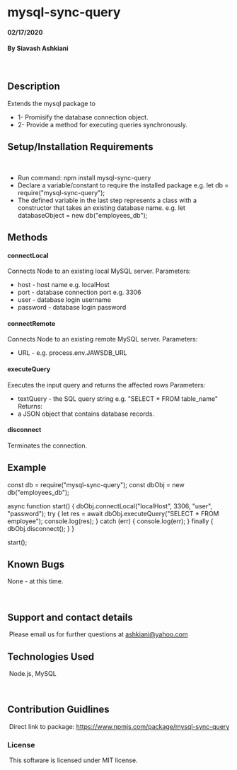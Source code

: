 # mysql-sync-query

#### 02/17/2020

#### By Siavash Ashkiani
​
## Description
Extends the mysql package to
* 1- Promisify the database connection object. 
* 2- Provide a method for executing queries synchronously.

## Setup/Installation Requirements
​
* Run command: npm install mysql-sync-query
* Declare a variable/constant to require the installed package e.g. let db = require("mysql-sync-query");
* The defined variable in the last step represents a class with a constructor that takes an existing database name. e.g. let databaseObject = new db("employees_db");

## Methods
#### connectLocal
Connects Node to an existing local MySQL server.
Parameters:
* host - host name e.g. localHost
* port - database connection port e.g. 3306
* user - database login username
* password - database login password

#### connectRemote
Connects Node to an existing remote MySQL server.
Parameters:
* URL - e.g. process.env.JAWSDB_URL

#### executeQuery
Executes the input query and returns the affected rows
Parameters:
* textQuery - the SQL query string e.g. "SELECT * FROM table_name"
Returns:
* a JSON object that contains database records.

#### disconnect
Terminates the connection.​

## Example

const db = require("mysql-sync-query");
const dbObj = new db("employees_db");

async function start() {
    dbObj.connectLocal("localHost", 3306, "user", "password");
    try {
        let res = await dbObj.executeQuery("SELECT * FROM employee");
        console.log(res);
    }
    catch (err) {
        console.log(err);
    }
    finally {
        dbObj.disconnect();
    }
}

start();

## Known Bugs

None - at this time​.

​
## Support and contact details
​
Please email us for further questions at ashkiani@yahoo.com
​
## Technologies Used
​
Node.js, MySQL

​
## Contribution Guidlines 
​
Direct link to package: https://www.npmjs.com/package/mysql-sync-query
​
### License
​
This software is licensed under MIT license.